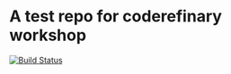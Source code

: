 # A test repo for coderefinary workshop

[![Build Status](https://travis-ci.org/yqshao/test_ci_and_pr.svg?branch=master)](https://travis-ci.org/yqshao/test_ci_and_pr)
